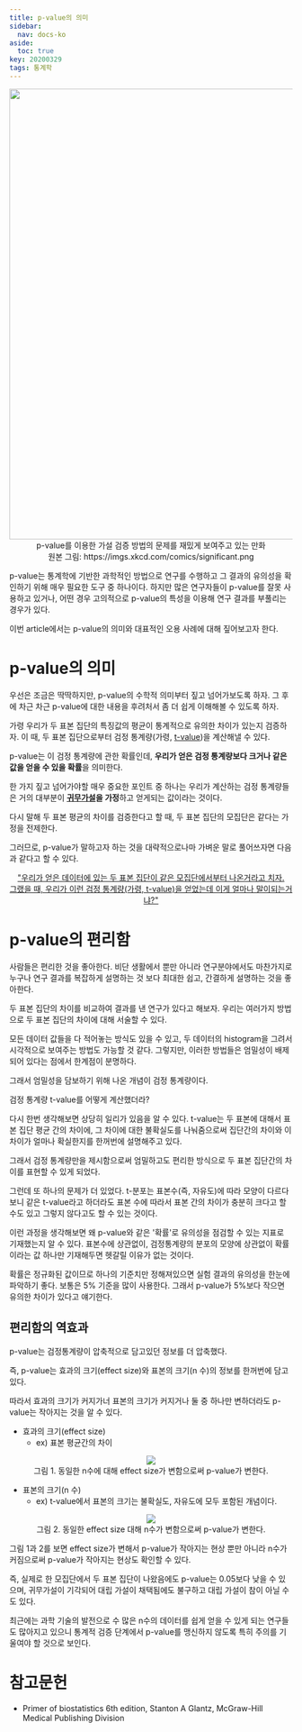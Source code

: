 ```yaml
---
title: p-value의 의미
sidebar:
  nav: docs-ko
aside:
  toc: true
key: 20200329
tags: 통계학
---
```


<p align = "center">
  <img width = "800" src = "https://raw.githubusercontent.com/angeloyeo/angeloyeo.github.io/master/pics/2020-03-29-p_value/pic0.png">
  <br> p-value를 이용한 가설 검증 방법의 문제를 재밌게 보여주고 있는 만화
  <br> 원본 그림: https://imgs.xkcd.com/comics/significant.png
</p>

p-value는 통계학에 기반한 과학적인 방법으로 연구를 수행하고 그 결과의 유의성을 확인하기 위해 매우 필요한 도구 중 하나이다. 하지만 많은 연구자들이 p-value를 잘못 사용하고 있거나, 어떤 경우 고의적으로 p-value의 특성을 이용해 연구 결과를 부풀리는 경우가 있다.

이번 article에서는 p-value의 의미와 대표적인 오용 사례에 대해 짚어보고자 한다.


# p-value의 의미

우선은 조금은 딱딱하지만, p-value의 수학적 의미부터 짚고 넘어가보도록 하자. 그 후에 차근 차근 p-value에 대한 내용을 후려처서 좀 더 쉽게 이해해볼 수 있도록 하자.

가령 우리가 두 표본 집단의 특징값의 평균이 통계적으로 유의한 차이가 있는지 검증하자. 이 때, 두 표본 집단으로부터 검정 통계량(가령, [t-value](https://angeloyeo.github.io/2020/02/13/Students_t_test.html))을 계산해낼 수 있다.

p-value는 이 검정 통계량에 관한 확률인데, **우리가 얻은 검정 통계량보다 크거나 같은 값을 얻을 수 있을 확률**을 의미한다.

한 가지 짚고 넘어가야할 매우 중요한 포인트 중 하나는 우리가 계산하는 검정 통계량들은 거의 대부분이 **[귀무가설](https://angeloyeo.github.io/2020/03/25/hypothesis.html)을 가정**하고 얻게되는 값이라는 것이다. 

다시 말해 두 표본 평균의 차이를 검증한다고 할 때, 두 표본 집단의 모집단은 같다는 가정을 전제한다.

그러므로, p-value가 말하고자 하는 것을 대략적으로나마 가벼운 말로 풀어쓰자면 다음과 같다고 할 수 있다.

<p align="center">
<u>
"우리가 얻은 데이터에 있는 두 표본 집단이 같은 모집단에서부터 나온거라고 치자. 
<br>
그랬을 때, 우리가 이런 검정 통계량(가령, t-value)을 얻었는데 이게 얼마나 말이되는거냐?"</u>
</p>

# p-value의 편리함

사람들은 편리한 것을 좋아한다. 비단 생활에서 뿐만 아니라 연구분야에서도 마찬가지로 누구나 연구 결과를 복잡하게 설명하는 것 보다 최대한 쉽고, 간결하게 설명하는 것을 좋아한다.

두 표본 집단의 차이를 비교하여 결과를 낸 연구가 있다고 해보자. 우리는 여러가지 방법으로 두 표본 집단의 차이에 대해 서술할 수 있다.

모든 데이터 값들을 다 적어놓는 방식도 있을 수 있고, 두 데이터의 histogram을 그려서 시각적으로 보여주는 방법도 가능할 것 같다. 그렇지만, 이러한 방법들은 엄밀성이 배제되어 있다는 점에서 한계점이 분명하다.

그래서 엄밀성을 담보하기 위해 나온 개념이 검정 통계량이다.

검정 통계량 t-value를 어떻게 계산했더라? 

다시 한번 생각해보면 상당히 일리가 있음을 알 수 있다. t-value는 두 표본에 대해서 표본 집단 평균 간의 차이에, 그 차이에 대한 불확실도를 나눠줌으로써 집단간의 차이와 이 차이가 얼마나 확실한지를 한꺼번에 설명해주고 있다.

그래서 검정 통계량만을 제시함으로써 엄밀하고도 편리한 방식으로 두 표본 집단간의 차이를 표현할 수 있게 되었다.

그런데 또 하나의 문제가 더 있었다. t-분포는 표본수(즉, 자유도)에 따라 모양이 다르다보니 같은 t-value라고 하더라도 표본 수에 따라서 표본 간의 차이가 충분히 크다고 할 수도 있고 그렇지 않다고도 할 수 있는 것이다.

이런 과정을 생각해보면 왜 p-value와 같은 '확률'로 유의성을 점검할 수 있는 지표로 기재했는지 알 수 있다. 표본수에 상관없이, 검정통계량의 분포의 모양에 상관없이 확률이라는 값 하나만 기재해두면 헷갈릴 이유가 없는 것이다.

확률은 정규화된 값이므로 하나의 기준치만 정해져있으면 실험 결과의 유의성을 한눈에 파악하기 좋다. 보통은 5% 기준을 많이 사용한다. 그래서 p-value가 5%보다 작으면 유의한 차이가 있다고 얘기한다.

## 편리함의 역효과

p-value는 검정통계량이 압축적으로 담고있던 정보를 더 압축했다.

즉, p-value는 효과의 크기(effect size)와 표본의 크기(n 수)의 정보를 한꺼번에 담고있다.

따라서 효과의 크기가 커지가너 표본의 크기가 커지거나 둘 중 하나만 변하더라도 p-value는 작아지는 것을 알 수 있다.

* 효과의 크기(effect size)
  * ex) 표본 평균간의 차이

<p align = "center">
  <img src = "https://raw.githubusercontent.com/angeloyeo/angeloyeo.github.io/master/pics/2020-03-29-p_value/pic1.png">
  <br>
  그림 1. 동일한 n수에 대해 effect size가 변함으로써 p-value가 변한다.
</p>

* 표본의 크기(n 수)
  * ex) t-value에서 표본의 크기는 불확실도, 자유도에 모두 포함된 개념이다.

<p align = "center">
  <img src = "https://raw.githubusercontent.com/angeloyeo/angeloyeo.github.io/master/pics/2020-03-29-p_value/pic2.png">
  <br>
  그림 2. 동일한 effect size 대해 n수가 변함으로써 p-value가 변한다.
</p>

그림 1과 2를 보면 effect size가 변해서 p-value가 작아지는 현상 뿐만 아니라 n수가 커짐으로써 p-value가 작아지는 현상도 확인할 수 있다.

즉, 실제로 한 모집단에서 두 표본 집단이 나왔음에도 p-value는 0.05보다 낮을 수 있으며, 귀무가설이 기각되어 대립 가설이 채택됨에도 불구하고 대립 가설이 참이 아닐 수도 있다.

최근에는 과학 기술의 발전으로 수 많은 n수의 데이터를 쉽게 얻을 수 있게 되는 연구들도 많아지고 있으니 통계적 검증 단계에서 p-value를 맹신하지 않도록 특히 주의를 기울여야 할 것으로 보인다.


# 참고문헌

* Primer of biostatistics 6th edition, Stanton A Glantz, McGraw-Hill Medical Publishing Division
